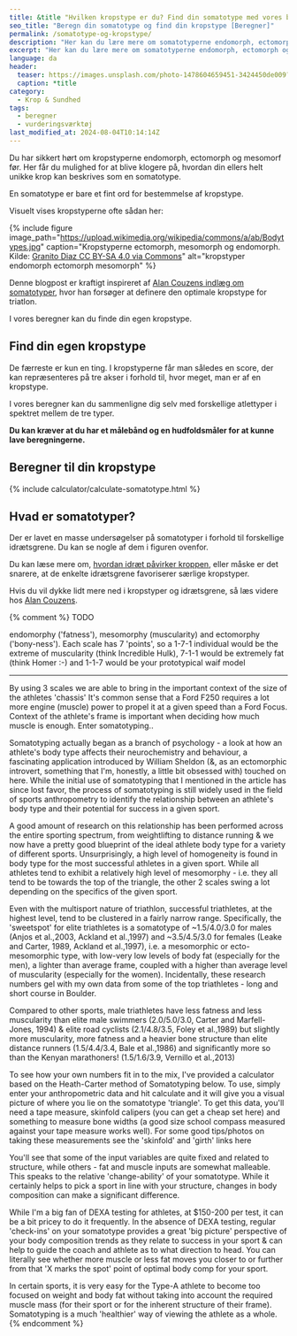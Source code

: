 ```yaml
---
title: &title "️Hvilken kropstype er du? Find din somatotype med vores beregner!"
seo_title: "️Beregn din somatotype og find din kropstype [Beregner]"
permalink: /somatotype-og-kropstype/
description: "Her kan du lære mere om somatotyperne endomorph, ectomorph og mesomorph. I vores beregner kan du find finde ud af, hvilken kropstype du er."
excerpt: "Her kan du lære mere om somatotyperne endomorph, ectomorph og mesomorph. I vores beregner kan du find finde ud af, hvilken kropstype du er."
language: da
header:
  teaser: https://images.unsplash.com/photo-1478604659451-3424450de009?ixlib=rb-1.2.1&ixid=MnwxMjA3fDB8MHxwaG90by1wYWdlfHx8fGVufDB8fHx8&auto=format&fit=crop&h=300&w=400&q=10
  caption: *title
category:
  - Krop & Sundhed
tags:
  - beregner
  - vurderingsværktøj
last_modified_at: 2024-08-04T10:14:14Z
---
```


Du har sikkert hørt om kropstyperne endomorph, ectomorph og mesomorf før. Her får du mulighed for at blive klogere på, hvordan din ellers helt unikke krop kan beskrives som en somatotype.

En somatotype er bare et fint ord for bestemmelse af kropstype.

Visuelt vises kropstyperne ofte sådan her:

{% include figure image_path="https://upload.wikimedia.org/wikipedia/commons/a/ab/Bodytypes.jpg" caption="Kropstyperne ectomorph, mesomorph og endomorph. Kilde: [Granito Diaz CC BY-SA 4.0 via Commons](https://commons.wikimedia.org/wiki/File:Bodytypes.jpg#/media/File:Bodytypes.jpg)" alt="kropstyper endomorph ectomorph mesomorph" %}

Denne blogpost er kraftigt inspireret af [Alan Couzens indlæg om somatotyper](https://www.alancouzens.com/blog/somatotype.html), hvor han forsøger at definere den optimale kropstype for triatlon.

I vores beregner kan du finde din egen kropstype.

## Find din egen kropstype

De færreste er kun en ting. I kropstyperne får man således en score, der kan repræsenteres på tre akser i forhold til, hvor meget, man er af en kropstype.

I vores beregner kan du sammenligne dig selv med forskellige atlettyper i spektret mellem de tre typer.

**Du kan  kræver at du har et målebånd og en hudfoldsmåler for at kunne lave beregningerne.**

## Beregner til din kropstype

{% include calculator/calculate-somatotype.html %}

## Hvad er somatotyper?

Der er lavet en masse undersøgelser på somatotyper i forhold til forskellige idrætsgrene. Du kan se nogle af dem i figuren ovenfor.

Du kan læse mere om, [hvordan idræt påvirker kroppen](/sportsgrene-paavirker-kroppen/), eller måske er det snarere, at de enkelte idrætsgrene favoriserer særlige kropstyper.

Hvis du vil dykke lidt mere ned i kropstyper og idrætsgrene, så læs videre hos [Alan Couzens](https://www.alancouzens.com/blog/somatotype.html).

{% comment %}
TODO

 endomorphy ('fatness'), mesomorphy (muscularity) and ectomorphy ('bony-ness'). Each scale has 7 'points', so a 1-7-1 individual would be the extreme of muscularity (think Incredible Hulk), 7-1-1 would be extremely fat (think Homer :-) and 1-1-7 would be your prototypical waif model
***

By using 3 scales we are able to bring in the important context of the size of the athletes 'chassis' It's common sense that a Ford F250 requires a lot more engine (muscle) power to propel it at a given speed than a Ford Focus. Context of the athlete's frame is important when deciding how much muscle is enough. Enter somatotyping..

Somatotyping actually began as a branch of psychology - a look at how an athlete's body type affects their neurochemistry and behaviour, a fascinating application introduced by William Sheldon (&, as an ectomorphic introvert, something that I'm, honestly, a little bit obsessed with) touched on here. While the initial use of somatotyping that I mentioned in the article has since lost favor, the process of somatotyping is still widely used in the field of sports anthropometry to identify the relationship between an athlete's body type and their potential for success in a given sport.

A good amount of research on this relationship has been performed across the entire sporting spectrum, from weightlifting to distance running & we now have a pretty good blueprint of the ideal athlete body type for a variety of different sports. Unsurprisingly, a high level of homogeneity is found in body type for the most successful athletes in a given sport. While all athletes tend to exhibit a relatively high level of mesomorphy - i.e. they all tend to be towards the top of the triangle, the other 2 scales swing a lot depending on the specifics of the given sport.

Even with the multisport nature of triathlon, successful triathletes, at the highest level, tend to be clustered in a fairly narrow range. Specifically, the 'sweetspot' for elite triathletes is a somatotype of ~1.5/4.0/3.0 for males (Anjos et al.,2003, Ackland et al.,1997) and ~3.5/4.5/3.0 for females (Leake and Carter, 1989, Ackland et al.,1997), i.e. a mesomorphic or ecto-mesomorphic type, with low-very low levels of body fat (especially for the men), a lighter than average frame, coupled with a higher than average level of muscularity (especially for the women). Incidentally, these research numbers gel with my own data from some of the top triathletes - long and short course in Boulder.

Compared to other sports, male triathletes have less fatness and less muscularity than elite male swimmers (2.0/5.0/3.0, Carter and Marfell-Jones, 1994) & elite road cyclists (2.1/4.8/3.5, Foley et al.,1989) but slightly more muscularity, more fatness and a heavier bone structure than elite distance runners (1.5/4.4/3.4, Bale et al.,1986) and significantly more so than the Kenyan marathoners! (1.5/1.6/3.9, Vernillo et al.,2013)

To see how your own numbers fit in to the mix, I've provided a calculator based on the Heath-Carter method of Somatotyping below. To use, simply enter your anthropometric data and hit calculate and it will give you a visual picture of where you lie on the somatotype 'triangle'. To get this data, you'll need a tape measure, skinfold calipers (you can get a cheap set here) and something to measure bone widths (a good size school compass measured against your tape measure works well). For some good tips/photos on taking these measurements see the 'skinfold' and 'girth' links here

You'll see that some of the input variables are quite fixed and related to structure, while others - fat and muscle inputs are somewhat malleable. This speaks to the relative 'change-ability' of your somatotype. While it certainly helps to pick a sport in line with your structure, changes in body composition can make a significant difference.

While I'm a big fan of DEXA testing for athletes, at $150-200 per test, it can be a bit pricey to do it frequently. In the absence of DEXA testing, regular 'check-ins' on your somatotype provides a great 'big picture' perspective of your body composition trends as they relate to success in your sport & can help to guide the coach and athlete as to what direction to head. You can literally see whether more muscle or less fat moves you closer to or further from that 'X marks the spot' point of optimal body comp for your sport.

In certain sports, it is very easy for the Type-A athlete to become too focused on weight and body fat without taking into account the required muscle mass (for their sport or for the inherent structure of their frame). Somatotyping is a much 'healthier' way of viewing the athlete as a whole.
{% endcomment %}
